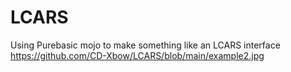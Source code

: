 # LCARS
Using Purebasic mojo to make something like an LCARS interface
https://github.com/CD-Xbow/LCARS/blob/main/example2.jpg
